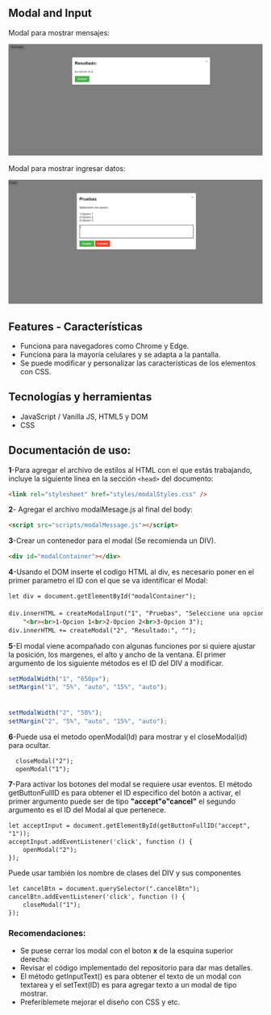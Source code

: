 ## Modal and Input 

Modal para mostrar mensajes:

![Descripción de la imagen](https://github.com/AlbinJunLiang/modal-input/blob/main/img-tutorial/result%20modal.png?raw=true)

Modal para mostrar ingresar datos:

![Descripción de la imagen](https://github.com/AlbinJunLiang/modal-input/blob/main/img-tutorial/showM.png?raw=true)

## Features - Características

- Funciona para navegadores como Chrome y Edge.
- Funciona para la mayoría celulares y se adapta a la pantalla.
- Se puede modificar y personalizar las caracteristicas de los elementos con CSS.

## Tecnologías y herramientas
- JavaScript / Vanilla JS, HTML5 y DOM
- CSS

 ## Documentación de uso:

**1**-Para agregar el archivo de estilos al HTML con el que estás trabajando, incluye la siguiente línea en la sección `<head>` del documento:

```html
<link rel="stylesheet" href="styles/modalStyles.css" />
```

**2**- Agregar el archivo modalMesage.js al final del body:
```html
<script src="scripts/modalMessage.js"></script>
```
**3**-Crear un contenedor para el modal (Se recomienda un DIV).
```html
<div id="modalContainer"></div>
```

**4**-Usando el DOM inserte el codigo HTML al div, es necesario poner en el primer parametro el ID con el que se va identificar el Modal:

```html
let div = document.getElementById("modalContainer");

div.innerHTML = createModalInput("1", "Pruebas", "Seleccione una opcion: " +
    "<br><br>1-Opcion 1<br>2-Opcion 2<br>3-Opcion 3");
div.innerHTML += createModal("2", "Resultado:", "");
```

**5**-El modal viene acompañado con algunas funciones por si quiere ajustar la posición, los margenes, el alto y ancho de la ventana. El primer argumento de los siguiente métodos es el ID del DIV a modificar.

```javaScript
setModalWidth("1", "650px");
setMargin("1", "5%", "auto", "15%", "auto");


setModalWidth("2", "50%");
setMargin("2", "5%", "auto", "15%", "auto");
```

**6**-Puede usa el metodo  openModal(Id) para mostrar y el closeModal(id) para ocultar.
```JavasScript
  closeModal("2");
  openModal("1");
```

**7**-Para activar los botones del modal se requiere usar eventos. El método getButtonFullID es para obtener el ID especifico del botón a activar, el primer argumento puede ser de tipo **"accept"**o**"cancel"** el segundo argumento es el ID del Modal al que pertenece.
```JavasScript
let acceptInput = document.getElementById(getButtonFullID("accept", "1"));
acceptInput.addEventListener('click', function () {
    openModal("2");
});
```
Puede usar también los nombre de clases del DIV y sus componentes
```JS
let cancelBtn = document.querySelector(".cancelBtn");
cancelBtn.addEventListener('click', function () {
    closeModal("1");
});
```


### Recomendaciones:
- Se puese cerrar los modal con el boton **x** de la esquina superior derecha:
- Revisar el código implementado del repositorio para dar mas detalles.
- El método getInputText() es para obtener el texto de un modal con textarea y el setText(ID) es para agregar texto a un modal de tipo mostrar.
- Preferiblemete mejorar el diseño con CSS y etc.




